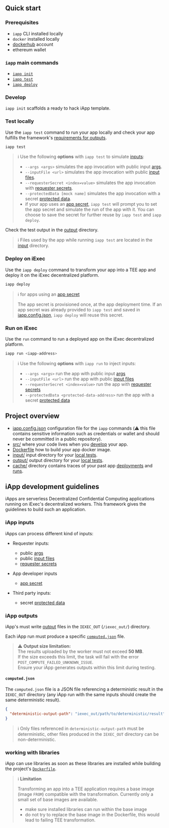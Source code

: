 ## Quick start

### Prerequisites

- `iapp` CLI installed locally
- `docker` installed locally
- [dockerhub](https://hub.docker.com/) account
- ethereum wallet

### `iapp` main commands

- [`iapp init`](#develop)
- [`iapp test`](#test-locally)
- [`iapp deploy`](#deploy-on-iexec)

### Develop

`iapp init` scaffolds a ready to hack iApp template.

### Test locally

Use the `iapp test` command to run your app locally and check your app fulfills
the framework's [requirements for outputs](#iapp-outputs).

```sh
iapp test
```

> ℹ️ Use the following **options** with `iapp test` to simulate
> [inputs](#iapp-inputs):
>
> - `--args <args>` simulates the app invocation with public input
>   [args](https://protocol.docs.iex.ec/for-developers/technical-references/application-io#args).
> - `--inputFile <url>` simulates the app invocation with public
>   [input files](https://protocol.docs.iex.ec/for-developers/technical-references/application-io#input-files).
> - `--requesterSecret <index=value>` simulates the app invocation with
>   [requester secrets](https://protocol.docs.iex.ec/for-developers/technical-references/application-io#requester-secrets).
> - `--protectedData [mock name]` simulates the app invocation with a secret
>   [protected data](https://protocol.docs.iex.ec/for-developers/technical-references/application-iohttps://protocol.docs.iex.ec/for-developers/technical-references/application-io#protected-data).
> - if your app uses an
>   [app secret](https://protocol.docs.iex.ec/for-developers/technical-references/application-io#app-developer-secret),
>   `iapp test` will prompt you to set the app secret and simulate the run of
>   the app with it. You can choose to save the secret for further reuse by
>   `iapp test` and `iapp deploy`.

Check the test output in the [output](./output/) directory.

> ℹ️ Files used by the app while running `iapp test` are located in the
> [input](./input/) directory.

### Deploy on iExec

Use the `iapp deploy` command to transform your app into a TEE app and deploy it
on the iExec decentralized platform.

```sh
iapp deploy
```

> ℹ️ for apps using an
> [app secret](https://protocol.docs.iex.ec/for-developers/technical-references/application-io#app-developer-secret)
>
> The app secret is provisioned once, at the app deployment time. If an app
> secret was already provided to `iapp test` and saved in
> [iapp.config.json](./iapp.config.json), `iapp deploy` will reuse this secret.

### Run on iExec

Use the `run` command to run a deployed app on the iExec decentralized platform.

```sh
iapp run <iapp-address>
```

> ℹ️ Use the following **options** with `iapp run` to inject inputs:
>
> - `--args <args>` run the app with public input
>   [args](https://protocol.docs.iex.ec/for-developers/technical-references/application-io#args)
> - `--inputFile <url>` run the app with public
>   [input files](https://protocol.docs.iex.ec/for-developers/technical-references/application-io#input-files)
> - `--requesterSecret <index=value>` run the app with
>   [requester secrets](https://protocol.docs.iex.ec/for-developers/technical-references/application-io#requester-secrets)
> - `--protectedData <protected-data-address>` run the app with a secret
>   [protected data](https://protocol.docs.iex.ec/for-developers/technical-references/application-io#protected-data)

## Project overview

- [iapp.config.json](./iapp.config.json) configuration file for the `iapp`
  commands (⚠️ this file contains sensitive information such as credentials or
  wallet and should never be committed in a public repository).
- [src/](./src/) where your code lives when you [develop](#develop) your app.
- [Dockerfile](./Dockerfile) how to build your app docker image.
- [input/](./input/) input directory for your [local tests](#test-locally).
- [output/](./output/) output directory for your [local tests](#test-locally).
- [cache/](./cache/) directory contains traces of your past app
  [deployments](#deploy-on-iexec) and [runs](#run-on-iexec).

## iApp development guidelines

iApps are serverless Decentralized Confidential Computing applications running
on iExec's decentralized workers. This framework gives the guidelines to build
such an application.

### iApp inputs

iApps can process different kind of inputs:

- Requester inputs:

  - public
    [args](https://protocol.docs.iex.ec/for-developers/technical-references/application-io#args)
  - public
    [input files](https://protocol.docs.iex.ec/for-developers/technical-references/application-io#input-files)
  - [requester secrets](https://protocol.docs.iex.ec/for-developers/technical-references/application-io#requester-secrets)

- App developer inputs

  - [app secret](https://protocol.docs.iex.ec/for-developers/technical-references/application-io#app-developer-secret)

- Third party inputs:

  - secret
    [protected data](https://protocol.docs.iex.ec/for-developers/technical-references/application-io#protected-data)

### iApp outputs

iApp's must write
[output](https://protocol.docs.iex.ec/for-developers/technical-references/application-io#application-outputs)
files in the `IEXEC_OUT` (`/iexec_out/`) directory.

Each iApp run must produce a specific [`computed.json`](#computedjson) file.

> ⚠️ **Output size limitation:**  
> The results uploaded by the worker must not exceed **50 MB**.  
> If the size exceeds this limit, the task will fail with the error
> `POST_COMPUTE_FAILED_UNKNOWN_ISSUE`.  
> Ensure your iApp generates outputs within this limit during testing.

#### `computed.json`

The `computed.json` file is a JSON file referencing a deterministic result in
the `IEXEC_OUT` directory (any iApp run with the same inputs should create the
same deterministic result).

```json
{
  "deterministic-output-path": "iexec_out/path/to/deterministic/result"
}
```

> ℹ️ Only files referenced in `deterministic-output-path` must be deterministic,
> other files produced in the `IEXEC_OUT` directory can be non-deterministic.

### working with libraries

iApp can use libraries as soon as these libraries are installed while building
the project's [`Dockerfile`](./Dockerfile).

> ℹ️ **Limitation**
>
> Transforming an app into a TEE application requires a base image (image
> `FROM`) compatible with the transformation. Currently only a small set of base
> images are available.
>
> - make sure installed libraries can run within the base image
> - do not try to replace the base image in the Dockerfile, this would lead to
>   failing TEE transformation.
